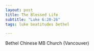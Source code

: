 ```yaml
---
layout: post
title: The Blessed Life
subtitle: "Luke 6:20-26"
tags: luke beatitudes bethel

---
```

Bethel Chinese MB Church (Vancouver)
